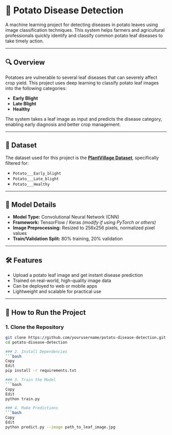 # 🥔 Potato Disease Detection

A machine learning project for detecting diseases in potato leaves using image classification techniques. This system helps farmers and agricultural professionals quickly identify and classify common potato leaf diseases to take timely action.

---

## 🔍 Overview

Potatoes are vulnerable to several leaf diseases that can severely affect crop yield. This project uses deep learning to classify potato leaf images into the following categories:

- **Early Blight**
- **Late Blight**
- **Healthy**

The system takes a leaf image as input and predicts the disease category, enabling early diagnosis and better crop management.

---

## 📂 Dataset

The dataset used for this project is the [**PlantVillage Dataset**](https://www.kaggle.com/datasets/emmarex/plantdisease), specifically filtered for:

- `Potato___Early_blight`
- `Potato___Late_blight`
- `Potato___Healthy`

---

## 🧠 Model Details

- **Model Type:** Convolutional Neural Network (CNN)
- **Framework:** TensorFlow / Keras *(modify if using PyTorch or others)*
- **Image Preprocessing:** Resized to 256x256 pixels, normalized pixel values
- **Train/Validation Split:** 80% training, 20% validation

---

## 🛠️ Features

- Upload a potato leaf image and get instant disease prediction
- Trained on real-world, high-quality image data
- Can be deployed to web or mobile apps
- Lightweight and scalable for practical use

---

## 🚀 How to Run the Project

### 1. Clone the Repository
```bash
git clone https://github.com/yourusername/potato-disease-detection.git
cd potato-disease-detection

### 2. Install Dependencies
```bash
Copy
Edit
pip install -r requirements.txt

### 3. Train the Model
```bash
Copy
Edit
python train.py

### 4. Make Predictions
```bash
Copy
Edit
python predict.py --image path_to_leaf_image.jpg
